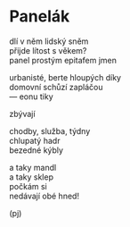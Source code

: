 Panelák
=======
  
dlí v něm lidský sněm  
přijde lítost s věkem?  
panel prostým epitafem jmen

urbanisté, berte hloupých díky  
domovní schůzí zapláčou   
— eonu tiky

zbývají

chodby, služba, týdny  
chlupatý hadr  
bezedné kýbly

a taky mandl  
a taky sklep  
počkám si  
nedávají obé hned!
  
(pj)  
  
